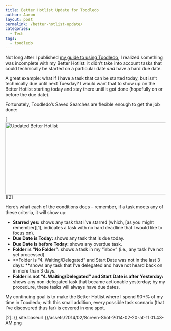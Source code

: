 ```yaml
---
title: Better Hotlist Update for Toodledo
author: Aaron
layout: post
permalink: /better-hotlist-update/
categories:
  - Tech
tags:
  - toodledo
---
```

Not long after I published <a href="/productivity-part-2-todo-management/">my guide to using Toodledo</a>, I realized something was incomplete with my Better Hotlist: it didn&#8217;t take into account tasks that could technically be started on a particular date *and* have a hard due date.

A great example: what if I have a task that can be started today, but isn&#8217;t technically due until next Tuesday? I would want that to show up on the Better Hotlist starting today and stay there until it got done (hopefully on or before the due date).

Fortunately, Toodledo&#8217;s Saved Searches are flexible enough to get the job done:

[<img class="size-large wp-image-468 " alt="Updated Better Hotlist" src="{{ site.baseurl }}/assets/2014/02/Screen-Shot-2014-02-20-at-11.01.43-AM-1024x358.png" width="650" height="227" />][2]

Here&#8217;s what each of the conditions does – remember, if a task meets any of these criteria, it will show up:

  * **Starred yes:** shows any task that I&#8217;ve starred (which, [as you might remember][1], indicates a task with no hard deadline that I would like to focus on).
  * **Due Date is Today:** shows any task that is due today.
  * **Due Date is before Today:** shows any overdue task.
  * **Folder is &#8220;No Folder&#8221;:** shows a task in my &#8220;inbox&#8221; (i.e., any task I&#8217;ve not yet processed).
  * **Folder is &#8220;4. Waiting/Delegated&#8221; and Start Date was not in the last 3 days: **shows any task that I&#8217;ve delegated and have not heard back on in more than 3 days.
  * **Folder is not &#8220;4. Waiting/Delegated&#8221; and Start Date is after Yesterday:** shows any non-delegated task that became actionable yesterday; by my procedure, these tasks will always have due dates.

My continuing goal is to make the Better Hotlist where I spend 90+% of my time in Toodledo; with this small addition, every possible task scenario (that I&#8217;ve discovered thus far) is covered in one spot.

 [2]: {{ site.baseurl }}/assets/2014/02/Screen-Shot-2014-02-20-at-11.01.43-AM.png
